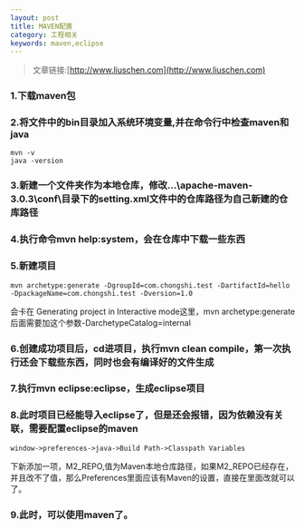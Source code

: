 ```yaml
---
layout: post
title: MAVEN配置
category: 工程相关
keywords: maven,eclipse
---
```


>文章链接:[http://www.liuschen.com](http://www.liuschen.com)

### 1.下载maven包

### 2.将文件中的bin目录加入系统环境变量,并在命令行中检查maven和java

	mvn -v
	java -version

### 3.新建一个文件夹作为本地仓库，修改…\apache-maven-3.0.3\conf\目录下的setting.xml文件中的仓库路径为自己新建的仓库路径

### 4.执行命令mvn help:system，会在仓库中下载一些东西

### 5.新建项目

	mvn archetype:generate -DgroupId=com.chongshi.test -DartifactId=hello -DpackageName=com.chongshi.test -Dversion=1.0

会卡在 Generating project in Interactive mode这里，mvn archetype:generate后面需要加这个参数-DarchetypeCatalog=internal

### 6.创建成功项目后，cd进项目，执行mvn clean compile，第一次执行还会下载些东西，同时也会有编译好的文件生成

### 7.执行mvn eclipse:eclipse，生成eclipse项目

### 8.此时项目已经能导入eclipse了，但是还会报错，因为依赖没有关联，需要配置eclipse的maven

	window->preferences->java->Build Path->Classpath Variables

下新添加一项，M2_REPO,值为Maven本地仓库路径，如果M2_REPO已经存在，并且改不了值，那么Preferences里面应该有Maven的设置，直接在里面改就可以了。

### 9.此时，可以使用maven了。
	
